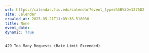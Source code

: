 ```yaml
---
url: https://calendar.fiu.edu/calendar?event_types%5B%5D=127582
site: Calendar
crawled_at: 2025-05-21T11:09:38.518036
title: None
event_date: 
dynamic: True
---
```


```
429 Too Many Requests (Rate Limit Exceeded)

```

